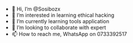 - 👋 Hi, I’m @Sosibozx
- 👀 I’m interested in learning ethical hacking
- 🌱 I’m currently learning tools application
- 💞️ I’m looking to collaborate with expert
- 📫 How to reach me, WhatsApp on 0733392517

<!---
Sosibozx/Sosibozx is a ✨ special ✨ repository because its `README.md` (this file) appears on your GitHub profile.
You can click the Preview link to take a look at your changes..
--->
